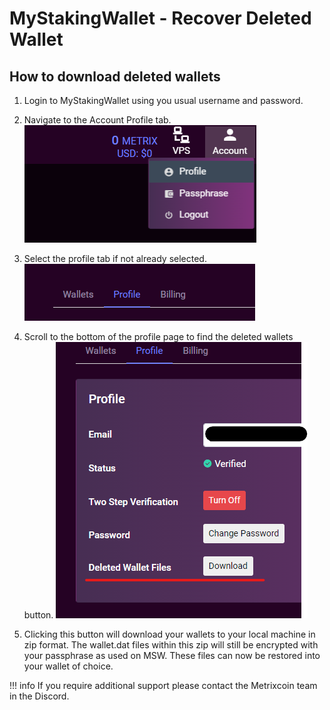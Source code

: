 # MyStakingWallet - Recover Deleted Wallet

## How to download deleted wallets

1. Login to MyStakingWallet using you usual username and password.

2. Navigate to the Account Profile tab.
![account-profile.png](../assets/msw/account-profile.png)

3. Select the profile tab if not already selected.
![profile.png](../assets/msw/profile.png)

4. Scroll to the bottom of the profile page to find the deleted wallets button.
![deleted-wallet-files.png](../assets/msw/deleted-wallet-files.png)

5. Clicking this button will download your wallets to your local machine in zip format. The wallet.dat files within this zip will still be encrypted with your passphrase as used on MSW. These files can now be restored into your wallet of choice.

!!! info
    If you require additional support please contact the Metrixcoin team in the Discord.
